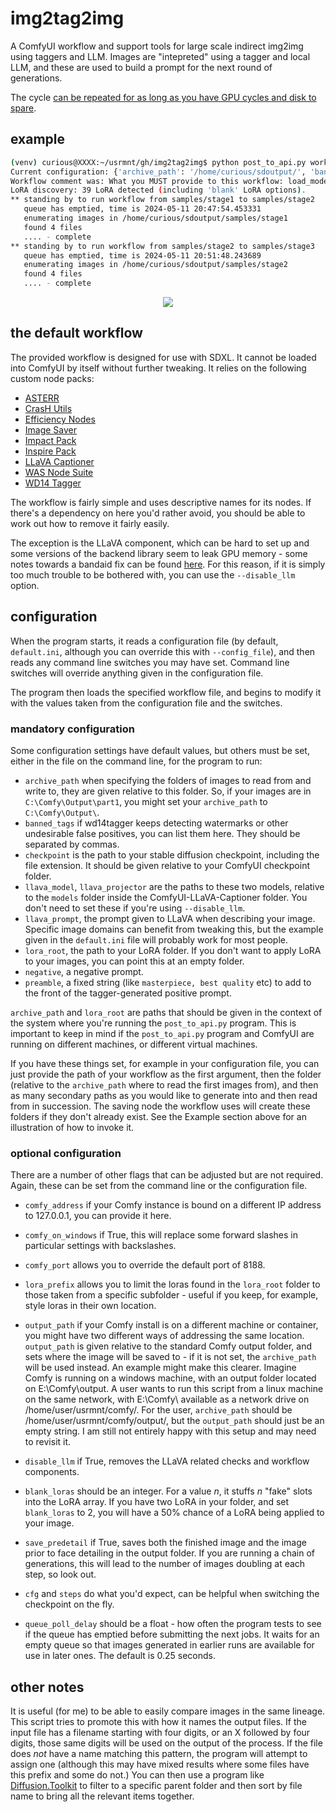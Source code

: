 # img2tag2img
A ComfyUI workflow and support tools for large scale indirect img2img using taggers and LLM. Images are "intepreted" using a tagger and local LLM, and these are used to build a prompt for the next round of generations. 

The cycle [can be repeated for as long as you have GPU cycles and disk to spare](https://en.wikipedia.org/wiki/I_Am_Sitting_in_a_Room).
## example

```sh
(venv) curious@XXXX:~/usrmnt/gh/img2tag2img$ python post_to_api.py workflows/i2t2i.sdxl.raw.json samples/stage1 samples/stage2 samples/stage3
Current configuration: {'archive_path': '/home/curious/sdoutput/', 'banned_tags': 'watermark, web_address', 'checkpoint': 'sdxl/ponyDiffusionV6XL_v6StartWithThisOne.safetensors', 'comfy_address': '127.0.0.1', 'comfy_on_windows': True, 'comfy_port': '8188', 'llava_model': 'llama/llava-v1.5-7b-Q4_K', 'llava_projector': 'llama/llava-v1.5-7b-mmproj-Q4_0', 'llava_prompt': 'Please describe this image in detail.', 'lora_prefix': 'pony/style/', 'lora_root': '/home/curious/lora/', 'negative': 'head_out_of_frame, 3d', 'output_path': '', 'preamble': 'score_9, score_8_up, score_7_up, score_6_up, score_5_up, score_4_up, rating_safe'}
Workflow comment was: What you MUST provide to this workflow: load_model.base_ckpt_name; save_image.modelname; preamble.string, negative_prompt.string, full_path.string, wd14_tagger.exclude_tags, llava_tagger.model, llava_tagger.mm_proj, llava_tagger.prompt, seed.seed, image_loader.image_data
LoRA discovery: 39 LoRA detected (including 'blank' LoRA options).
** standing by to run workflow from samples/stage1 to samples/stage2
   queue has emptied, time is 2024-05-11 20:47:54.453331
   enumerating images in /home/curious/sdoutput/samples/stage1
   found 4 files
   .... - complete
** standing by to run workflow from samples/stage2 to samples/stage3
   queue has emptied, time is 2024-05-11 20:51:48.243689
   enumerating images in /home/curious/sdoutput/samples/stage2
   found 4 files
   .... - complete
```

<p align="center">
<img src="https://github.com/curiousjp/img2tag2img/assets/48515264/ba286898-52b9-4faf-a320-6745730fc087"/>
</p>

## the default workflow

The provided workflow is designed for use with SDXL. It cannot be loaded into ComfyUI by itself without further tweaking. It relies on the following custom node packs:

* [ASTERR](https://github.com/WASasquatch/ASTERR)
* [CrasH Utils](https://github.com/chrish-slingshot/CrasHUtils)
* [Efficiency Nodes](https://github.com/jags111/efficiency-nodes-comfyui)
* [Image Saver](https://github.com/alexopus/ComfyUI-Image-Saver)
* [Impact Pack](https://github.com/ltdrdata/ComfyUI-Impact-Pack)
* [Inspire Pack](https://github.com/ltdrdata/ComfyUI-Inspire-Pack)
* [LLaVA Captioner](https://github.com/ceruleandeep/ComfyUI-LLaVA-Captioner)
* [WAS Node Suite](https://github.com/WASasquatch/was-node-suite-comfyui)
* [WD14 Tagger](https://github.com/pythongosssss/ComfyUI-WD14-Tagger)

The workflow is fairly simple and uses descriptive names for its nodes. If there's a dependency on here you'd rather avoid, you should be able to work out how to remove it fairly easily.

The exception is the LLaVA component, which can be hard to set up and some versions of the backend library seem to leak GPU memory - some notes towards a bandaid fix can be found [here](https://github.com/ceruleandeep/ComfyUI-LLaVA-Captioner/issues/11). For this reason, if it is simply too much trouble to be bothered with, you can use the `--disable_llm` option.

## configuration

When the program starts, it reads a configuration file (by default, `default.ini`, although you can override this with `--config_file`), and then reads any command line switches you may have set. Command line switches will override anything given in the configuration file.

The program then loads the specified workflow file, and begins to modify it with the values taken from the configuration file and the switches. 

### mandatory configuration

Some configuration settings have default values, but others must be set, either in the file on the command line, for the program to run:

* `archive_path` when specifying the folders of images to read from and write to, they are given relative to this folder. So, if your images are in `C:\Comfy\Output\part1`, you might set your `archive_path` to `C:\Comfy\Output\`.
* `banned_tags` if wd14tagger keeps detecting watermarks or other undesirable false positives, you can list them here. They should be separated by commas.
* `checkpoint` is the path to your stable diffusion checkpoint, including the file extension. It should be given relative to your ComfyUI checkpoint folder.
* `llava_model`, `llava_projector` are the paths to these two models, relative to the `models` folder inside the ComfyUI-LLaVA-Captioner folder. You don't need to set these if you're using `--disable_llm`.
* `llava_prompt`, the prompt given to LLaVA when describing your image. Specific image domains can benefit from tweaking this, but the example given in the `default.ini` file will probably work for most people.
* `lora_root`, the path to your LoRA folder. If you don't want to apply LoRA to your images, you can point this at an empty folder.
* `negative`, a negative prompt.
* `preamble`, a fixed string (like `masterpiece, best quality` etc) to add to the front of the tagger-generated positive prompt.

`archive_path` and `lora_root` are paths that should be given in the context of the system where you're running the `post_to_api.py` program. This is important to keep in mind if the `post_to_api.py` program and ComfyUI are running on different machines, or different virtual machines.

If you have these things set, for example in your configuration file, you can just provide the path of your workflow as the first argument, then the folder (relative to the `archive_path` where to read the first images from), and then as many secondary paths as you would like to generate into and then read from in succession. The saving node the workflow uses will create these folders if they don't already exist. See the Example section above for an illustration of how to invoke it.

### optional configuration

There are a number of other flags that can be adjusted but are not required. Again, these can be set from the command line or the configuration file.

* `comfy_address` if your Comfy instance is bound on a different IP address to 127.0.0.1, you can provide it here.
* `comfy_on_windows` if True, this will replace some forward slashes in particular settings with backslashes.
* `comfy_port` allows you to override the default port of 8188.
* `lora_prefix` allows you to limit the loras found in the `lora_root` folder to those taken from a specific subfolder - useful if you keep, for example, style loras in their own location.
* `output_path` if your Comfy install is on a different machine or container, you might have two different ways of addressing the same location. `output_path` is given relative to the standard Comfy output folder, and sets where the image will be saved to - if it is not set, the `archive_path` will be used instead. An example might make this clearer. Imagine Comfy is running on a windows machine, with an output folder located on E:\Comfy\output. A user wants to run this script from a linux machine on the same network, with E:\Comfy\ available as a network drive on /home/user/usrmnt/comfy/. For the user, `archive_path` should be /home/user/usrmnt/comfy/output/, but the `output_path` should just be an empty string. I am still not entirely happy with this setup and may need to revisit it.

* `disable_llm` if True, removes the LLaVA related checks and workflow components.
* `blank_loras` should be an integer. For a value _n_, it stuffs _n_ "fake" slots into the LoRA array. If you have two LoRA in your folder, and set `blank_loras` to 2, you will have a 50% chance of a LoRA being applied to your image.
* `save_predetail` if True, saves both the finished image and the image prior to face detailing in the output folder. If you are running a chain of generations, this will lead to the number of images doubling at each step, so look out.
* `cfg` and `steps` do what you'd expect, can be helpful when switching the checkpoint on the fly.
* `queue_poll_delay` should be a float - how often the program tests to see if the queue has emptied before submitting the next jobs. It waits for an empty queue so that images generated in earlier runs are available for use in later ones. The default is 0.25 seconds.

## other notes

It is useful (for me) to be able to easily compare images in the same lineage. This script tries to promote this with how it names the output files. If the input file has a filename starting with four digits, or an X followed by four digits, those same digits will be used on the output of the process. If the file does _not_ have a name matching this pattern, the program will attempt to assign one (although this may have mixed results where some files have this prefix and some do not.) You can then use a program like [Diffusion.Toolkit](https://github.com/RupertAvery/DiffusionToolkit) to filter to a specific parent folder and then sort by file name to bring all the relevant items together.